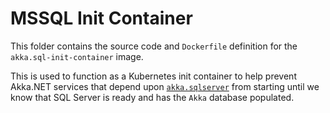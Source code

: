 # MSSQL Init Container

This folder contains the source code and `Dockerfile` definition for the `akka.sql-init-container` image. 

This is used to function as a Kubernetes init container to help prevent Akka.NET services that depend upon [`akka.sqlserver`](../mssql/) from starting until we know that SQL Server is ready and has the `Akka` database populated.